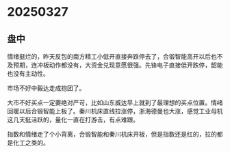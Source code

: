 # 20250327

## 盘中

情绪挺烂的，昨天反包的南方精工小低开直接奔跌停去了，合锻智能高开以后也不及预期，连冲板动作都没有，大资金兑现意愿很强。先锋电子直接低开跌停，韶能也没有主动性。

市场不好中毅达走成抱团了。

大市不好买点一定要绝对严苛，比如山东威达早上就到了最理想的买点位置。情绪回暖以后合锻智能上板了。秦川机床直线拉涨停，浙海德曼也大涨，感觉工业母机这几天挺活跃的，量化一直在打游击，有点难跟。

指数和情绪走了个小背离，合锻智能和秦川机床开板，但是指数还是红的，拉的都是化工之类的。

